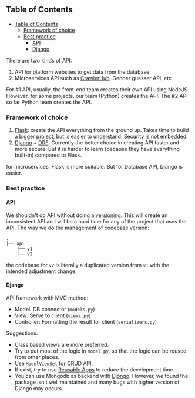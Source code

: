 ## Table of Contents
- [Table of Contents](#table-of-contents)
  - [Framework of choice](#framework-of-choice)
  - [Best practice](#best-practice)
    - [API](#api)
    - [Django](#django)

There are two kinds of API:
1. API for platform websites to get data from the database
2. Microservices API such as [CrawlerHub](#crawlerhub), Gender guesser API, etc

For #1 API, usually, the front-end team creates their own API using NodeJS. However, for some projects, our team (Python) creates the API. The #2 API so far Python team creates the API.

### Framework of choice
1. [Flask](https://flask.palletsprojects.com/en/2.0.x/): create the API everything from the ground up. Takes time to build a bigger project, but is easier to understand. Security is not embedded.
2. [Django](https://www.djangoproject.com/) + [DRF](https://www.django-rest-framework.org/): Currently the better choice in creating API faster and more secure. But it is harder to learn (because they have everything built-in) compared to Flask.

for microservices, Flask is more suitable. But for Database API, Django is easier.
### Best practice
#### API
We shouldn't do API without doing a [versioning](https://www.django-rest-framework.org/api-guide/versioning/). This will create an inconsistent API and will be a hard time for any of the project that uses the API.
The way we do the management of codebase version:
```
.
├── api
    ├── v1
    └── v2
```
the codebase for `v2` is literally a duplicated version from `v1` with the intended adjustment change.

#### Django
API framework with MVC method:
- Model: DB connector (`models.py`)
- View: Serve to client (`views.py`)
- Controller: Formatting the result for client (`serializers.py`)

Suggestions:
- Class based views are more preferred.
- Try to put most of the logic in `model.py`, so that the logic can be reused from other places.
- Use [`ModelViewSet`](https://www.django-rest-framework.org/api-guide/viewsets/) for CRUD API.
- If exist, try to use [Reusable Apps](https://djangopackages.org) to reduce the development time.
- You can use Mongodb as backend with [Djongo](https://github.com/doableware/djongo). However, we found the package isn't well maintained and many bugs with higher version of Django may occurs.